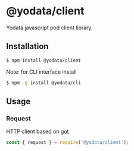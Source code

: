 # @yodata/client

Yodata javascript pod client library.

## Installation

```sh
$ npm install @yodata/client
```

Note: for CLI interface install

```sh
$ npm -g install @yodata/cli
```

## Usage

### Request

HTTP client based on [got](https://github.com/sindresorhus/got#readme)

```javascript
const { request } = require('@yodata/client');
```
